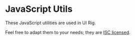 # JavaScript Utils

These JavaScript utilities are used in UI Rig.

Feel free to adapt them to your needs; they are [ISC licensed](./LICENSE).

